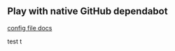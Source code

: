 Play with native GitHub dependabot
---

[config file docs](https://docs.github.com/en/code-security/supply-chain-security/configuration-options-for-dependency-updates)

test
t

